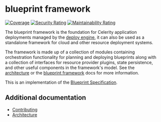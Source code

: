 # blueprint framework

[![Coverage](https://sonarcloud.io/api/project_badges/measure?project=newstack-cloud_celerity-blueprint&metric=coverage)](https://sonarcloud.io/summary/new_code?id=newstack-cloud_celerity-blueprint)
[![Security Rating](https://sonarcloud.io/api/project_badges/measure?project=newstack-cloud_celerity-blueprint&metric=security_rating)](https://sonarcloud.io/summary/new_code?id=newstack-cloud_celerity-blueprint)
[![Maintainability Rating](https://sonarcloud.io/api/project_badges/measure?project=newstack-cloud_celerity-blueprint&metric=sqale_rating)](https://sonarcloud.io/summary/new_code?id=newstack-cloud_celerity-blueprint)

The blueprint framework is the foundation for Celerity application deployments managed by the [deploy engine](../deploy-engine), it can also be used as a standalone framework for cloud and other resource deployment systems.

The framework is made up of a collection of modules containing orchestration functionality for planning and deploying blueprints along with a collection of interfaces for resource provider plugins, state persistence, and other useful components in the framework's model. See the [architecture](docs/ARCHITECTURE.md) or the [blueprint framework](https://www.celerityframework.io/blueprint-framework/docs/intro) docs for more information.

This is an implementation of the [Blueprint Specification](https://celerityframework.io/docs/blueprint/specification).

## Additional documentation

- [Contributing](docs/CONTRIBUTING.md)
- [Architecture](docs/ARCHITECTURE.md)

